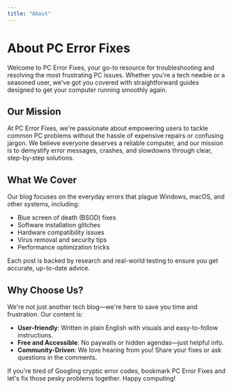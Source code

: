 ```yaml
---
title: "About"
---
```


# About PC Error Fixes

Welcome to PC Error Fixes, your go-to resource for troubleshooting and resolving the most frustrating PC issues. Whether you're a tech newbie or a seasoned user, we've got you covered with straightforward guides designed to get your computer running smoothly again.

## Our Mission

At PC Error Fixes, we're passionate about empowering users to tackle common PC problems without the hassle of expensive repairs or confusing jargon. We believe everyone deserves a reliable computer, and our mission is to demystify error messages, crashes, and slowdowns through clear, step-by-step solutions.

## What We Cover

Our blog focuses on the everyday errors that plague Windows, macOS, and other systems, including:

- Blue screen of death (BSOD) fixes
- Software installation glitches
- Hardware compatibility issues
- Virus removal and security tips
- Performance optimization tricks

Each post is backed by research and real-world testing to ensure you get accurate, up-to-date advice.

## Why Choose Us?

We're not just another tech blog—we're here to save you time and frustration. Our content is:

- **User-friendly**: Written in plain English with visuals and easy-to-follow instructions.
- **Free and Accessible**: No paywalls or hidden agendas—just helpful info.
- **Community-Driven**: We love hearing from you! Share your fixes or ask questions in the comments.

If you're tired of Googling cryptic error codes, bookmark PC Error Fixes and let's fix those pesky problems together. Happy computing!
